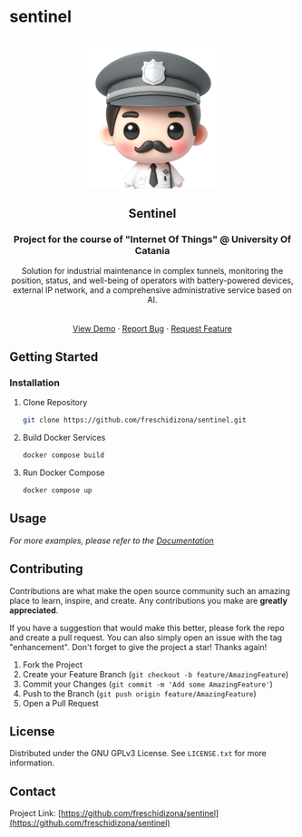 # sentinel


<!-- PROJECT LOGO -->
<br />
<div align="center">
  <a href="https://github.com/freschidizona/sentinel">
    <img src="/FE/src/static/img/logo.png" alt="Logo" width="250" height="250">
  </a>

<h2 align="center">Sentinel</h2>
<h3 align="center">Project for the course of "Internet Of Things" @ University Of Catania</h3>

  <p align="center">
Solution for industrial maintenance in complex tunnels, monitoring the position, status, and well-being of operators with battery-powered devices, external IP network, and a comprehensive administrative service based on AI.
    <br />
    <br />
    <br />
    <a href="https://github.com/freschidizona/sentinel">View Demo</a>
    ·
    <a href="https://github.com/freschidizona/sentinel/issues">Report Bug</a>
    ·
    <a href="https://github.com/freschidizona/sentinel/issues">Request Feature</a>
  </p>
</div>



<!-- GETTING STARTED -->
## Getting Started

### Installation

1. Clone Repository
   ```sh
   git clone https://github.com/freschidizona/sentinel.git
   ```
2. Build Docker Services
   ```sh
   docker compose build
   ```
3. Run Docker Compose
   ```sh
   docker compose up
   ```



<!-- USAGE EXAMPLES -->
## Usage

<!-- Use this space to show useful examples of how a project can be used. Additional screenshots, code examples and demos work well in this space. You may also link to more resources. -->

_For more examples, please refer to the [Documentation](https://example.com)_



<!-- CONTRIBUTING -->
## Contributing

Contributions are what make the open source community such an amazing place to learn, inspire, and create. Any contributions you make are **greatly appreciated**.

If you have a suggestion that would make this better, please fork the repo and create a pull request. You can also simply open an issue with the tag "enhancement".
Don't forget to give the project a star! Thanks again!

1. Fork the Project
2. Create your Feature Branch (`git checkout -b feature/AmazingFeature`)
3. Commit your Changes (`git commit -m 'Add some AmazingFeature'`)
4. Push to the Branch (`git push origin feature/AmazingFeature`)
5. Open a Pull Request


<!-- LICENSE -->
## License
Distributed under the GNU GPLv3 License. See `LICENSE.txt` for more information.



<!-- CONTACT -->
## Contact

Project Link: [https://github.com/freschidizona/sentinel](https://github.com/freschidizona/sentinel)
